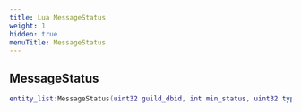 ```yaml
---
title: Lua MessageStatus
weight: 1
hidden: true
menuTitle: MessageStatus
---
```

## MessageStatus
```lua
entity_list:MessageStatus(uint32 guild_dbid, int min_status, uint32 type, const char *message); -- void
```